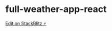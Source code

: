 # full-weather-app-react

[Edit on StackBlitz ⚡️](https://stackblitz.com/edit/full-weather-app-react)